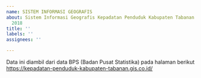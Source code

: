 ```yaml
---
name: SISTEM INFORMASI GEOGRAFIS
about: Sistem Informasi Geografis Kepadatan Penduduk Kabupaten Tabanan pada Tahun
  2018
title: ''
labels: ''
assignees: ''

---
```


Data ini diambil dari data BPS (Badan Pusat Statistika) pada halaman berikut https://kepadatan-penduduk-kabupaten-tabanan.gis.co.id/
